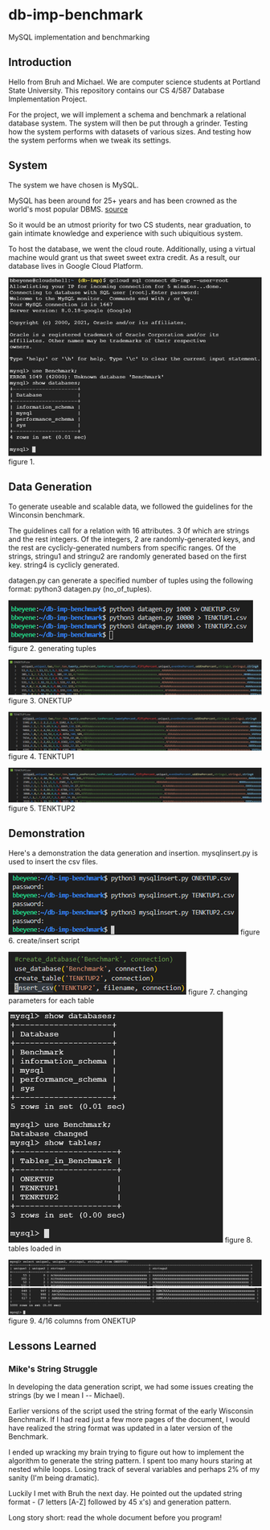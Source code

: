 # db-imp-benchmark

MySQL implementation and benchmarking

## Introduction

Hello from Bruh and Michael. We are computer science students at Portland State University. This repository contains our CS 4/587 Database Implementation Project.

For the project, we will implement a schema and benchmark a relational database system. The system will then be put through a grinder. Testing how the system performs with datasets of various sizes. And testing how the system performs when we tweak its settings.

## System

The system we have chosen is MySQL.

MySQL has been around for 25+ years and has been crowned as the world's most popular DBMS. [source](https://community.idera.com/database-tools/blog/b/community_blog/posts/why-is-mysql-so-popular#:~:text=MySQL%20has%20emerged%20as%20the,such%20as%20MongoDB%20and%20PostgreSQL.)

So it would be an utmost priority for two CS students, near graduation, to gain intimate knowledge and experience with such ubiquitious system.

To host the database, we went the cloud route. Additionally, using a virtual machine would grant us that sweet sweet extra credit. As a result, our database lives in Google Cloud Platform.

![GCP MySQL instance](./screenshots/mysql1.PNG)
figure 1.

## Data Generation

To generate useable and scalable data, we followed the guidelines for the Winconsin benchmark.

The guidelines call for a relation with 16 attributes. 3 0f which are strings and the rest integers. Of the integers, 2 are randomly-generated keys, and the rest are cyclicly-generated numbers from specific ranges. Of the strings, stringu1 and stringu2 are randomly generated based on the first key. string4 is cyclicly generated.

datagen.py can generate a specified number of tuples using the following format: python3 datagen.py (no_of_tuples).

![calling datagen.py](./screenshots/datagen1.PNG)
figure 2. generating tuples

![datagen.py output 1](./screenshots/datagen2.PNG)
figure 3. ONEKTUP

![datagen.py output 2](./screenshots/datagen3.PNG)
figure 4. TENKTUP1

![datagen.py output 3](./screenshots/datagen4.PNG)
figure 5. TENKTUP2

## Demonstration

Here's a demonstration the data generation and insertion. mysqlinsert.py is used to insert the csv files.

![mysqlinsert.py run](./screenshots/insert1.PNG)
figure 6. create/insert script

![mysqlinsert.py code](./screenshots/insert2.PNG)
figure 7. changing parameters for each table

![GCP MySQL database and tables](./screenshots/mysql2.PNG)
figure 8. tables loaded in

![GCP MySQL ONEKTUP 1](./screenshots/mysql3.PNG)  
![GCP MySQL ONEKTUP 2](./screenshots/mysql4.PNG)
figure 9. 4/16 columns from ONEKTUP

## Lessons Learned

### Mike's String Struggle

In developing the data generation script, we had some issues creating the strings (by we I mean I -- Michael).

Earlier versions of the script used the string format of the early Wisconsin Benchmark. If I had read just a few more pages of the document, I would have realized the string format was updated in a later version of the Benchmark.

I ended up wracking my brain trying to figure out how to implement the algorithm to generate the string pattern. I spent too many hours staring at nested while loops. Losing track of several variables and perhaps 2% of my sanity (I'm being dramatic).

Luckily I met with Bruh the next day. He pointed out the updated string format - (7 letters [A-Z] followed by 45 x's) and generation pattern.

Long story short: read the whole document before you program!
